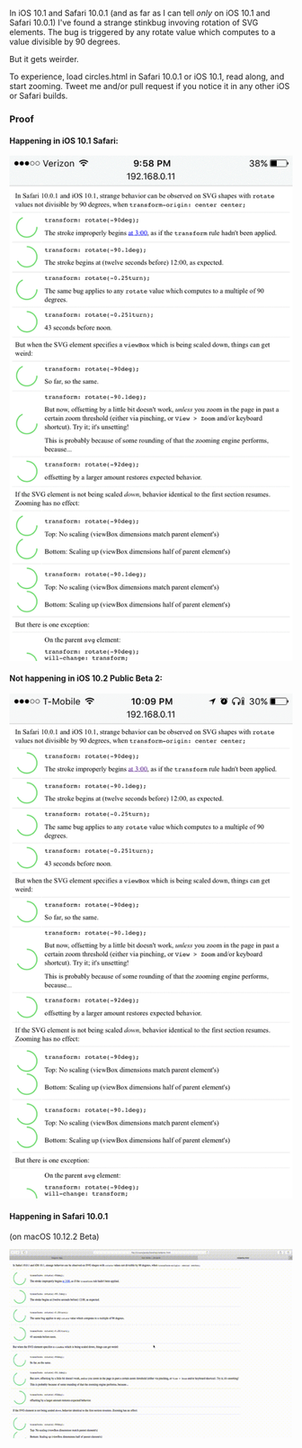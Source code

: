 In iOS 10.1 and Safari 10.0.1 (and as far as I can tell _only_ on iOS 10.1 and Safari 10.0.1) I've found a strange stinkbug invoving rotation of SVG elements. The bug is triggered by any rotate value which computes to a value divisible by 90 degrees.

But it gets weirder.

To experience, load circles.html in Safari 10.0.1 or iOS 10.1, read along, and start zooming. Tweet me and/or pull request if you notice it in any other iOS or Safari builds.

### Proof

#### Happening in iOS 10.1 Safari:

![iOS 10.1](img-or-it-didnt-happen/ios10p1.gif)

#### Not happening in iOS 10.2 Public Beta 2:

![iOS 10.2 beta 2](img-or-it-didnt-happen/ios10p2b.gif)

#### Happening in Safari 10.0.1

(on macOS 10.12.2 Beta)

![macOS Safari 10.0.1](img-or-it-didnt-happen/safari10p0p1.gif)
